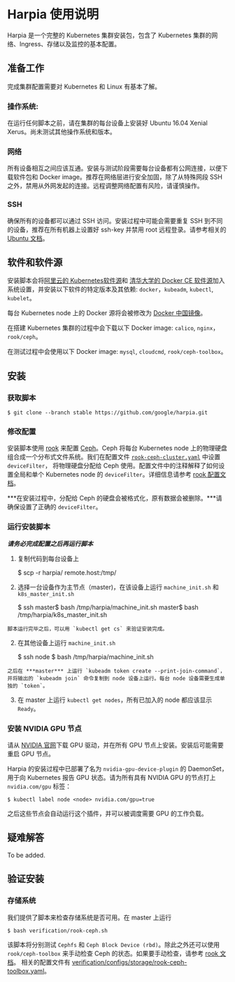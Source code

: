 Harpia 使用说明
==================

Harpia 是一个完整的 Kubernetes 集群安装包，包含了 Kubernetes 集群的网络、Ingress、存储以及监控的基本配置。

## 准备工作

完成集群配置需要对 Kubernetes 和 Linux 有基本了解。

### 操作系统:

在运行任何脚本之前，请在集群的每台设备上安装好 Ubuntu 16.04 Xenial Xerus。尚未测试其他操作系统和版本。

### 网络

所有设备相互之间应该互通。安装与测试阶段需要每台设备都有公网连接，以便下载软件包和 Docker image。推荐在网络层进行安全加固，除了从特殊网段 SSH 之外，禁用从外网发起的连接。远程调整网络配置有风险，请谨慎操作。

### SSH

确保所有的设备都可以通过 SSH 访问。安装过程中可能会需要重复 SSH 到不同的设备，推荐在所有机器上设置好 ssh-key 并禁用 root 远程登录。请参考相关的 [Ubuntu 文档](https://help.ubuntu.com/lts/serverguide/openssh-server.html.en#openssh-keys)。

## 软件和软件源

安装脚本会将[阿里云的 Kubernetes软件源](https://mirrors.aliyun.com/kubernetes/)和
[清华大学的 Docker CE 软件源](https://mirrors.tuna.tsinghua.edu.cn/docker-ce/)加入系统设置，并安装以下软件的特定版本及其依赖:
 `docker`，`kubeadm`, `kubectl`, `kubelet`。

每台 Kubernetes node 上的 Docker 源将会被修改为 [Docker 中国镜像](https://docker-cn.com)。

在搭建 Kubernetes 集群的过程中会下载以下 Docker image:
`calico`, `nginx`，`rook/ceph`。

在测试过程中会使用以下 Docker image:
`mysql`, `cloudcmd`, `rook/ceph-toolbox`。

## 安装

### 获取脚本

	$ git clone --branch stable https://github.com/google/harpia.git

### 修改配置

安装脚本使用 [rook](https://rook.io/) 来配置 [Ceph](https://ceph.com/)。Ceph 将每台 Kubernetes node
上的物理硬盘组合成一个分布式文件系统。我们在配置文件 [`rook-ceph-cluster.yaml`](https://github.com/google/harpia/blob/master/setup/configs/storage/rook-ceph-cluster.yaml)
中设置 `deviceFilter`，
将物理硬盘分配给 Ceph 使用。配置文件中的注释解释了如何设置全局和单个 Kubernetes node 的 `deviceFilter`。详细信息请参考
[rook 配置文档](https://github.com/rook/rook/blob/master/Documentation/ceph-cluster-crd.md#storage-selection-settings)。

***在安装过程中，分配给 Ceph 的硬盘会被格式化，原有数据会被删除。***请确保设置了正确的 `deviceFilter`。

### 运行安装脚本

***请务必完成配置之后再运行脚本***

  1. 复制代码到每台设备上

		$ scp -r harpia/ remote.host:/tmp/

  3. 选择一台设备作为主节点（master)，在该设备上运行 `machine_init.sh` 和 `k8s_master_init.sh`

		$ ssh <the master host>
		master$ bash /tmp/harpia/machine_init.sh
		master$ bash /tmp/harpia/k8s_master_init.sh

	脚本运行完毕之后，可以用 `kubectl get cs` 来验证安装完成。

  2. 在其他设备上运行 `machine_init.sh`

		$ ssh <all other hosts>
		node $ bash /tmp/harpia/machine_init.sh

	之后在 ***master*** 上运行 `kubeadm token create --print-join-command`，并将输出的 `kubeadm join` 命令复制到 node 设备上运行。每台 node 设备需要生成单独的 `token`。

  3. 在 master 上运行 `kubectl get nodes`，所有已加入的 node 都应该显示 `Ready`。

### 安装 NVIDIA GPU 节点

请从 [NVIDIA 官网](https://www.nvidia.com/Download/index.aspx)下载 GPU 驱动，并在所有
GPU 节点上安装。安装后可能需要重启 GPU 节点。

Harpia 的安装过程中已部署了名为 `nvidia-gpu-device-plugin` 的 DaemonSet，用于向 Kubernetes 报告
GPU 状态。请为所有具有 NVIDIA GPU 的节点打上 `nvidia.com/gpu` 标签：
```shell
$ kubectl label node <node> nvidia.com/gpu=true
```

之后这些节点会自动运行这个插件，并可以被调度需要 GPU 的工作负载。

## 疑难解答

To be added.

## 验证安装

### 存储系统

我们提供了脚本来检查存储系统是否可用。在 master 上运行

	$ bash verification/rook-ceph.sh

该脚本将分别测试 `Cephfs` 和 `Ceph Block Device (rbd)`。除此之外还可以使用 `rook/ceph-toolbox` 来手动检查 Ceph 的状态。如果要手动检查，请参考 [rook 文档](https://github.com/rook/rook/blob/master/Documentation/ceph-toolbox.md)。
相关的配置文件有 [verification/configs/storage/rook-ceph-toolbox.yaml](https://github.com/google/harpia/blob/master/verification/configs/storage/rook-ceph-toolbox.yaml)。
